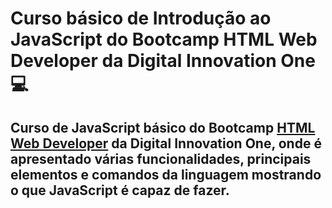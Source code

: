 # Curso básico de Introdução ao JavaScript do Bootcamp HTML Web Developer da Digital Innovation One 💻

## Curso de JavaScript básico do Bootcamp [HTML Web Developer](https://web.digitalinnovation.one/track/html-web-developer) da Digital Innovation One, onde é apresentado várias funcionalidades, principais elementos e comandos da linguagem mostrando o que JavaScript é capaz de fazer. 
